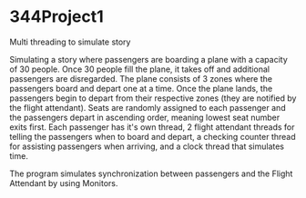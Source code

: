 # 344Project1
Multi threading to simulate story

Simulating a story where passengers are boarding a plane with a capacity of 30 people. Once 30 people fill the plane, it takes off and additional passengers are disregarded.
The plane consists of 3 zones where the passengers board and depart one at a time. Once the plane lands, the passengers begin to depart from their respective zones (they are notified by the flight attendant).
Seats are randomly assigned to each passenger and the passengers depart in ascending order, meaning lowest seat number exits first.
Each passenger has it's own thread, 2 flight attendant threads for telling the passengers when to board and depart, a checking counter thread for assisting passengers when arriving, and a clock thread that simulates time.

The program simulates synchronization between passengers and the Flight Attendant by using Monitors.
